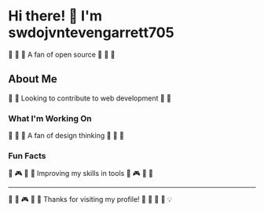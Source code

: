 # Hi there! 👋 I'm swdojvntevengarrett705

🎣 🏑 🥊 A fan of open source 🎣 🏑 🥊

## About Me
🛶 🎳 Looking to contribute to web development 🛶 🎳

### What I'm Working On
🚣 🎽 🎣 A fan of design thinking 🚣 🎽 🎣

### Fun Facts
🎽 🎮 🏒 🏓 Improving my skills in tools 🎽 🎮 🏒 🏓

---
🎽 🏑 🎮 🎽 🏏 Thanks for visiting my profile! 🎽 🎣 🎳 🌈 💡

